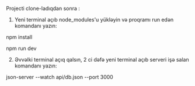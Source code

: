 Projecti clone-ladıqdan sonra :

1) Yeni terminal açıb node_modules'u yükləyin və proqramı run edən komandanı yazın:

npm install

npm run dev



2) Əvvəlki terminal açıq qalsın, 2 ci dəfə yeni terminal açıb serveri işə salan komandanı yazın:

json-server --watch api/db.json --port 3000
